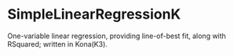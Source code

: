 # SimpleLinearRegressionK
One-variable linear regression, providing line-of-best fit, along with RSquared; written in Kona(K3). 
